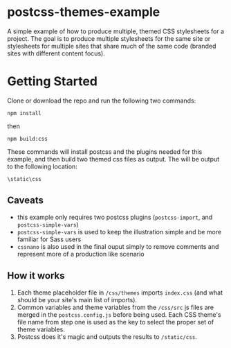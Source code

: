 # postcss-themes-example

A simple example of how to produce multiple, themed CSS stylesheets for a project. The goal is to produce multiple stylesheets for the same site or stylesheets for multiple sites that share much of the same code (branded sites with different content focus).

# Getting Started

Clone or download the repo and run the following two commands:

`npm install`

then

`npm build:css`

These commands will install postcss and the plugins needed for this example, and then build two themed css files as output. The will be output to the following location:

`\static\css`

## Caveats

* this example only requires two postcss plugins (`postcss-import`, and `postcss-simple-vars`)
* `postcss-simple-vars` is used to keep the illustration simple and be more familiar for Sass users
* `cssnano` is also used in the final ouput simply to remove comments and represent more of a production like scenario

## How it works

1. Each theme placeholder file in `/css/themes` imports `index.css` (and what should be your site's main list of imports).
2. Common variables and theme variables from the `/css/src` js files are merged in the `postcss.config.js` before being used. Each CSS theme's file name from step one is used as the key to select the proper set of theme variables.
3. Postcss does it's magic and outputs the results to `/static/css`.
